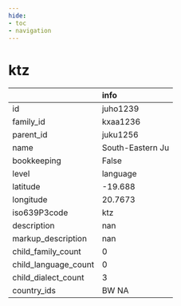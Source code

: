 ```yaml
---
hide:
- toc
- navigation
---
```

# ktz
|                      | info             |
|:---------------------|:-----------------|
| id                   | juho1239         |
| family_id            | kxaa1236         |
| parent_id            | juku1256         |
| name                 | South-Eastern Ju |
| bookkeeping          | False            |
| level                | language         |
| latitude             | -19.688          |
| longitude            | 20.7673          |
| iso639P3code         | ktz              |
| description          | nan              |
| markup_description   | nan              |
| child_family_count   | 0                |
| child_language_count | 0                |
| child_dialect_count  | 3                |
| country_ids          | BW NA            |